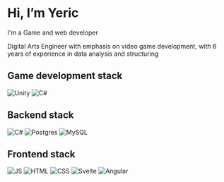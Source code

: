 <h1>Hi, I’m Yeric</h1>

I'm a Game and web developer

Digital Arts Engineer with emphasis on video game development, with 6 years of
experience in data analysis and structuring

<h2>Game development stack</h2>

![Unity](https://img.shields.io/badge/-Unity-555555?style=flat&logo=unity)
![C#](https://img.shields.io/badge/-CSharp-8B3AA9?style=flat&logo=csharp)

<h2>Backend stack</h2>

![C#](https://img.shields.io/badge/-CSharp-8B3AA9?style=flat&logo=csharp)
![Postgres](https://img.shields.io/badge/-PostgreSQL-ffffff?style=flat&logo=postgresql)
![MySQL](https://img.shields.io/badge/-MySQL-ffffff?style=flat&logo=mysql)

<h2>Frontend stack</h2>

![JS](https://img.shields.io/badge/-Javascript-555555?style=flat&logo=javascript)
![HTML](https://img.shields.io/badge/-HTML-ffffff?style=flat&logo=html5)
![CSS](https://img.shields.io/badge/-CSS-2173F7?style=flat&logo=css3)
![Svelte](https://img.shields.io/badge/-Svelte-ffffff?style=flat&logo=svelte)
![Angular](https://img.shields.io/badge/-Angular-ffffff?style=flat&logo=angular)

